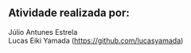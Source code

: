 ## Atividade realizada por:
Júlio Antunes Estrela</br>
Lucas Eiki Yamada (https://github.com/lucasyamada)

